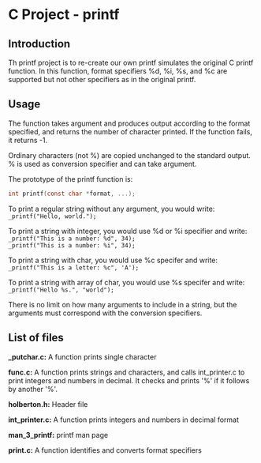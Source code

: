 # C Project - printf     
    
## Introduction   
   
Th printf project is to re-create our own printf simulates the original C printf function. In this function, format specifiers  %d, %i, %s, and %c are supported but not other specifiers as in the original printf.  
   
## Usage
   
The function takes argument and produces output according to the format specified, and returns the number of character printed. If the function fails, it returns -1.
       
Ordinary characters (not %) are copied unchanged to the standard output. % is used as conversion specifier and can take argument.   
     
The prototype of the printf function is:   
```c
int printf(const char *format, ...);
```
To print a regular string without any argument, you would write:         
```_printf("Hello, world.");```
   
To print a string with integer, you would use %d or %i specifier and write:   
```_printf("This is a number: %d", 34);```   
```_printf("This is a number: %i", 34);```      
   
To print a string with char, you would use %c specifer and write:   
```_printf("This is a letter: %c", 'A');```   
    
To print a string with array of char, you would use %s specifer and write:  
```_printf("Hello %s.", "world");```    
   
There is no limit on how many arguments to include in a string, but the arguments must correspond with the conversion specifiers.        
   
## List of files  
   
**_putchar.c:** A function prints single character   
  
**func.c:** A function prints strings and characters, and calls int_printer.c to print integers and numbers in decimal. It checks and prints '%' if it follows by another '%'.  
   
**holberton.h:** Header file  
   
**int_printer.c:** A function prints integers and numbers in decimal format  
  
**man_3_printf:** printf man page   
   
**print.c:** A function identifies and converts format specifiers  
